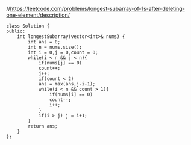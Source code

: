 //https://leetcode.com/problems/longest-subarray-of-1s-after-deleting-one-element/description/

```
class Solution {
public:
    int longestSubarray(vector<int>& nums) {
        int ans = 0;
        int n = nums.size();
        int i = 0,j = 0,count = 0;
        while(i < n && j < n){
            if(nums[j] == 0)
            count++;
            j++;
            if(count < 2)
            ans = max(ans,j-i-1);
            while(i < n && count > 1){
                if(nums[i] == 0)
                count--;
                i++;
            }
            if(i > j) j = i+1;
        }
        return ans;
    }
};
